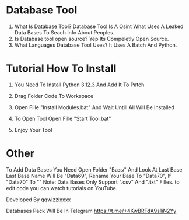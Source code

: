 # Database Tool

1. What Is Database Tool?
  Database Tool Is A Osint  What Uses A Leaked Data Bases To Seach Info About Peoples.
2. Is Database tool open source?
   Yep Its Compeletly Open Source.
3. What Languages Database Tool Uses?
   It Uses A Batch And Python.

# Tutorial How To Install

1. You Need To Install Python 3.12.3 And Add It To Patch
   
2. Drag Folder Code To Workspace

3. Open Fille "Install Modules.bat" And Wait Untill All Will Be Installed

4. To Open Tool Open Fille "Start Tool.bat"

5. Enjoy Your Tool

# Other

To Add Data Bases You Need Open Folder "Базы" And Look At Last Base Last Base Name Will Be "Data69", Rename Your Base To "Data70", If "Data70" To ""
Note: Data Bases Only Support ".csv" And ".txt" Filles.
to edit code you can watch tutorials on YouTube.

Developed By qqwizzixxxx

Databases Pack Will Be In Telegram
https://t.me/+4KwBRFdA9s1iN2Yy
